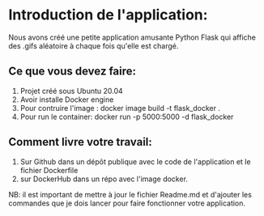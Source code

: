 # Introduction de l'application:

Nous avons créé une petite application amusante Python Flask qui affiche des .gifs aléatoire à chaque fois qu'elle est chargé.

## Ce que vous devez faire:

1. Projet créé sous Ubuntu 20.04
2. Avoir installe Docker engine
3. Pour contruire l'image : docker image build -t flask_docker .
4. Pour run le container: docker run -p 5000:5000 -d flask_docker
 

## Comment livre votre travail:

1. Sur Github dans un dépôt publique avec le code de l'application et le fichier Dockerfile
2. sur DockerHub dans un répo avec l'image docker.

NB: il est important de mettre à jour le fichier Readme.md et d'ajouter les commandes que je dois lancer pour faire fonctionner votre application.

